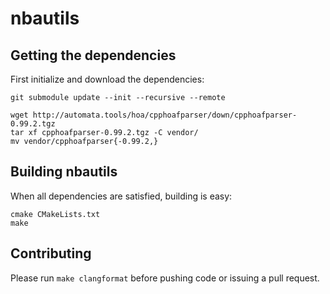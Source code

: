 # nbautils

## Getting the dependencies

First initialize and download the dependencies:
```
git submodule update --init --recursive --remote

wget http://automata.tools/hoa/cpphoafparser/down/cpphoafparser-0.99.2.tgz
tar xf cpphoafparser-0.99.2.tgz -C vendor/
mv vendor/cpphoafparser{-0.99.2,}
```

## Building nbautils

When all dependencies are satisfied, building is easy:

```
cmake CMakeLists.txt
make
```

## Contributing

Please run `make clangformat` before pushing code or issuing a pull request.

